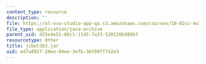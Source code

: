 ```yaml
---
content_type: resource
description: ''
file: https://ol-ocw-studio-app-qa.s3.amazonaws.com/courses/18-02sc-multivariable-calculus-fall-2010/e47a891720ee04ee3efb36f09ff742e3_jcbwt363.jar
file_type: application/java-archive
parent_uid: d25e4e51-80c1-1145-7a33-520120b986bf
resourcetype: Other
title: jcbwt363.jar
uid: e47a8917-20ee-04ee-3efb-36f09ff742e3
---
```

